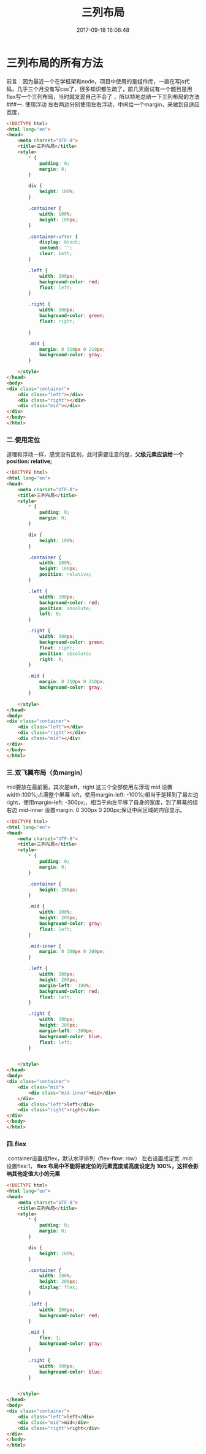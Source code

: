 ﻿---
title: 三列布局
date: 2017-09-18 16:06:48
tags: css
---


# 三列布局的所有方法
前言：因为最近一个在学框架和node，项目中使用的是组件库，一直在写js代码，几乎三个月没有写css了，很多知识都生疏了，前几天面试有一个题目是用flex写一个三列布局，当时就发现自己不会了 ，所以特地总结一下三列布局的方法
###一. 使用浮动
左右两边分别使用左右浮动，中间给一个margin，来做到自适应宽度，
```html
<!DOCTYPE html>
<html lang="en">
<head>
    <meta charset="UTF-8">
    <title>三列布局</title>
    <style>
        * {
            padding: 0;
            margin: 0;
        }

        div {
            height: 100%;
        }

        .container {
            width: 100%;
            height: 100px;
        }

        .container:after {
            display: block;
            content: '';
            clear: both;
        }

        .left {
            width: 200px;
            background-color: red;
            float: left;
        }

        .right {
            width: 300px;
            background-color: green;
            float: right;

        }

        .mid {
            margin: 0 310px 0 210px;
            background-color: gray;
        }

    </style>
</head>
<body>
<div class="container">
    <div class="left"></div>
    <div class="right"></div>
    <div class="mid"></div>
</div>
</body>
</html>
```
### 二.使用定位
道理和浮动一样，感觉没有区别，此时需要注意的是，**父级元素应该给一个position: relative;**
```html
<!DOCTYPE html>
<html lang="en">
<head>
    <meta charset="UTF-8">
    <title>三列布局</title>
    <style>
        * {
            padding: 0;
            margin: 0;
        }

        div {
            height: 100%;
        }

        .container {
            width: 100%;
            height: 100px;
            position: relative;
        }

        .left {
            width: 200px;
            background-color: red;
            position: absolute;
            left: 0;
        }

        .right {
            width: 300px;
            background-color: green;
            float: right;
            position: absolute;
            right: 0;
        }

        .mid {
            margin: 0 310px 0 210px;
            background-color: gray;
        }

    </style>
</head>
<body>
<div class="container">
    <div class="left"></div>
    <div class="right"></div>
    <div class="mid"></div>
</div>
</body>
</html>
```
### 三.双飞翼布局（负margin）
mid要放在最前面，其次是left，right
这三个全部使用左浮动
mid 设置 width:100%;占满整个屏幕
left，使用margin-left: -100%;相当于是移到了最左边
right，使用margin-left: -300px;，相当于向左平移了自身的宽度，到了屏幕的组右边
mid-inner 设置margin: 0 300px 0 200px;保证中间区域的内容显示。
```html
<!DOCTYPE html>
<html lang="en">
<head>
    <meta charset="UTF-8">
    <title>三列布局</title>
    <style>
        * {
            padding: 0;
            margin: 0;
        }

        .container {
            height: 200px;
        }

        .mid {
            width: 100%;
            height: 200px;
            background-color: gray;
            float: left;
        }

        .mid-inner {
            margin: 0 300px 0 200px;
        }

        .left {
            width: 200px;
            height: 200px;
            margin-left: -100%;
            background-color: red;
            float: left;
        }

        .right {
            width: 300px;
            height: 200px;
            margin-left: -300px;
            background-color: blue;
            float: left;
        }


    </style>
</head>
<body>
<div class="container">
    <div class="mid">
        <div class="mid-inner">mid</div>
    </div>
    <div class="left">left</div>
    <div class="right">right</div>
</div>
</body>
</html>
```
### 四.flex
.container设置成flex，默认水平排列（flex-flow: row）
左右设置成定宽
.mid: 设置flex:1， **flex 布局中不能将被定位的元素宽度或高度设定为 100%，这样会影响其他定值大小的元素**
```html
<!DOCTYPE html>
<html lang="en">
<head>
    <meta charset="UTF-8">
    <title>三列布局</title>
    <style>
        * {
            padding: 0;
            margin: 0;
        }

        div {
            height: 100%;
        }

        .container {
            width: 100%;
            height: 200px;
            display: flex;
        }

        .left {
            width: 200px;
            background-color: red;
        }

        .mid {
            flex: 1;
            background-color: gray;
        }

        .right {
            width: 300px;
            background-color: blue;
        }


    </style>
</head>
<body>
<div class="container">
    <div class="left">left</div>
    <div class="mid">mid</div>
    <div class="right">right</div>
</div>
</body>
</html>
```